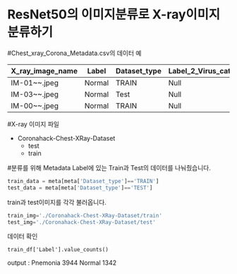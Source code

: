 # ResNet50의 이미지분류로 X-ray이미지 분류하기

#Chest_xray_Corona_Metadata.csv의 데이터 예

X_ray_image_name|Label|Dataset_type|Label_2_Virus_category|Label_1_Virus_category
---|---|---|---|---|
IM-01~~.jpeg|Normal|TRAIN|Null|bacteria
IM-03~~.jpeg|Normal|Test|Null|virus
IM-00~~.jpeg|Normal|TRAIN|Null|Covid-19

#X-ray 이미지 파일

* Coronahack-Chest-XRay-Dataset
  * test
  * train


#분류를 위해 Metadata Label에 있는 Train과 Test의 데이터를 나눠줬습니다.

```python
train_data = meta[meta['Dataset_type']=='TRAIN']
test_data = meta[meta['Dataset_type']=='TEST']
```

train과 test이미지를 각각 불러옵니다.

```python
train_img='./Coronahack-Chest-XRay-Dataset/train'
test_img='./Coronahack-Chest-XRay-Dataset/test'
```

데이터 확인
```
train_df['Label'].value_counts()
```
output : 
Pnemonia    3944
Normal      1342
